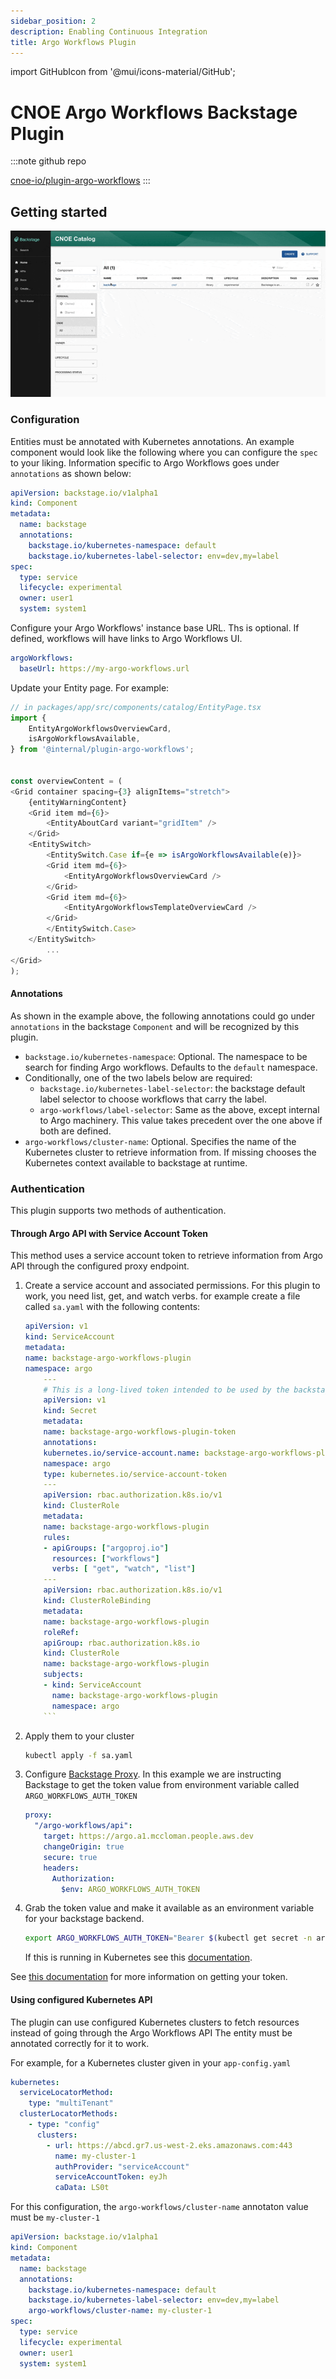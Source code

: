 ```yaml
---
sidebar_position: 2
description: Enabling Continuous Integration
title: Argo Workflows Plugin
---
```

import GitHubIcon from '@mui/icons-material/GitHub';

# CNOE Argo Workflows Backstage Plugin

:::note github repo

[cnoe-io/plugin-argo-workflows](https://github.com/cnoe-io/plugin-argo-workflows)
:::

## Getting started

![GIF](../images/argo-demo.gif)


### Configuration

Entities must be annotated with Kubernetes annotations. An example component
would look like the following where you can configure the `spec` to your
liking. Information specific to Argo Workflows goes under `annotations` as 
shown below:

```yaml
apiVersion: backstage.io/v1alpha1
kind: Component
metadata:
  name: backstage
  annotations:
    backstage.io/kubernetes-namespace: default
    backstage.io/kubernetes-label-selector: env=dev,my=label
spec:
  type: service
  lifecycle: experimental
  owner: user1
  system: system1
```

Configure your Argo Workflows' instance base URL. Ths is optional. If defined, workflows will have links to Argo Workflows UI.

```yaml
argoWorkflows:
  baseUrl: https://my-argo-workflows.url
```

Update your Entity page. For example: 
```typescript
// in packages/app/src/components/catalog/EntityPage.tsx
import {
    EntityArgoWorkflowsOverviewCard,
    isArgoWorkflowsAvailable,
} from '@internal/plugin-argo-workflows';


const overviewContent = (
<Grid container spacing={3} alignItems="stretch">
    {entityWarningContent}
    <Grid item md={6}>
        <EntityAboutCard variant="gridItem" />
    </Grid>
    <EntitySwitch>
        <EntitySwitch.Case if={e => isArgoWorkflowsAvailable(e)}>
        <Grid item md={6}>
            <EntityArgoWorkflowsOverviewCard />
        </Grid>
        <Grid item md={6}>
            <EntityArgoWorkflowsTemplateOverviewCard />
        </Grid>
        </EntitySwitch.Case>
    </EntitySwitch>
        ...
</Grid>
);
```


#### Annotations
As shown in the example above, the following annotations could go under
`annotations` in the backstage `Component` and will be recognized by this plugin.

- `backstage.io/kubernetes-namespace`: Optional. The namespace to be search for finding Argo workflows. Defaults to the `default` namespace.
- Conditionally, one of the two labels below are required:
  - `backstage.io/kubernetes-label-selector`: the backstage default label
    selector to choose workflows that carry the label.
  - `argo-workflows/label-selector`: Same as the above, except internal to Argo machinery. This value takes precedent over the one above if both are defined.
- `argo-workflows/cluster-name`: Optional. Specifies the name of the Kubernetes cluster to retrieve information from. If missing chooses the Kubernetes context available to backstage at runtime.

### Authentication

This plugin supports two methods of authentication.

#### Through Argo API with Service Account Token

This method uses a service account token to retrieve information from Argo API through the configured proxy endpoint.

1.  Create a service account and associated permissions. For this plugin to work, you need list, get, and watch verbs.
    for example create a file called `sa.yaml` with the following contents:
    ```yaml
    apiVersion: v1
    kind: ServiceAccount
    metadata:
    name: backstage-argo-workflows-plugin
    namespace: argo
        ---
        # This is a long-lived token intended to be used by the backstage proxy.
        apiVersion: v1
        kind: Secret
        metadata:
        name: backstage-argo-workflows-plugin-token
        annotations:
        kubernetes.io/service-account.name: backstage-argo-workflows-plugin
        namespace: argo
        type: kubernetes.io/service-account-token
        ---
        apiVersion: rbac.authorization.k8s.io/v1
        kind: ClusterRole
        metadata:
        name: backstage-argo-workflows-plugin
        rules:
        - apiGroups: ["argoproj.io"]
          resources: ["workflows"]
          verbs: [ "get", "watch", "list"]
        ---
        apiVersion: rbac.authorization.k8s.io/v1
        kind: ClusterRoleBinding
        metadata:
        name: backstage-argo-workflows-plugin
        roleRef:
        apiGroup: rbac.authorization.k8s.io
        kind: ClusterRole
        name: backstage-argo-workflows-plugin
        subjects:
        - kind: ServiceAccount
          name: backstage-argo-workflows-plugin
          namespace: argo
        ```
2.  Apply them to your cluster
    ```bash
    kubectl apply -f sa.yaml
    ```
3.  Configure [Backstage Proxy](https://backstage.io/docs/plugins/proxying). In this example we are instructing Backstage to get the token value from environment variable called `ARGO_WORKFLOWS_AUTH_TOKEN`
    ```yaml
    proxy:
      "/argo-workflows/api":
        target: https://argo.a1.mccloman.people.aws.dev
        changeOrigin: true
        secure: true
        headers:
          Authorization:
            $env: ARGO_WORKFLOWS_AUTH_TOKEN
    ```
4.  Grab the token value and make it available as an environment variable for your backstage backend.
    ```bash
    export ARGO_WORKFLOWS_AUTH_TOKEN="Bearer $(kubectl get secret -n argo backstage-argo-workflows-plugin-token -o=jsonpath='{.data.token}' | base64 --decode)"
    ```
    If this is running in Kubernetes see this [documentation](https://kubernetes.io/docs/tasks/inject-data-application/distribute-credentials-secure/#define-container-environment-variables-using-secret-data).

See [this documentation](https://argoproj.github.io/argo-workflows/access-token/) for more information on getting your token.

#### Using configured Kubernetes API

The plugin can use configured Kubernetes clusters to fetch resources instead of going through the Argo Workflows API
The entity must be annotated correctly for it to work.

For example, for a Kubernetes cluster given in your `app-config.yaml`

```yaml
kubernetes:
  serviceLocatorMethod:
    type: "multiTenant"
  clusterLocatorMethods:
    - type: "config"
      clusters:
        - url: https://abcd.gr7.us-west-2.eks.amazonaws.com:443
          name: my-cluster-1
          authProvider: "serviceAccount"
          serviceAccountToken: eyJh
          caData: LS0t
```

For this configuration, the `argo-workflows/cluster-name` annotaton value must be `my-cluster-1`

```yaml
apiVersion: backstage.io/v1alpha1
kind: Component
metadata:
  name: backstage
  annotations:
    backstage.io/kubernetes-namespace: default
    backstage.io/kubernetes-label-selector: env=dev,my=label
    argo-workflows/cluster-name: my-cluster-1
spec:
  type: service
  lifecycle: experimental
  owner: user1
  system: system1
```

